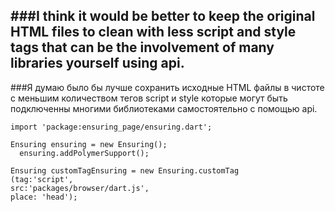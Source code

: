 ###I think it would be better to keep the original HTML files to clean with less script and style tags that can be the involvement of many libraries yourself using api.
---
###Я думаю было бы лучше сохранить исходные HTML файлы в чистоте с меньшим количеством тегов script и style которые могут быть подключенны многими библиотеками самостоятельно с помощью api.

```
import 'package:ensuring_page/ensuring.dart';
```


```
Ensuring ensuring = new Ensuring();
  ensuring.addPolymerSupport();
```

```
Ensuring customTagEnsuring = new Ensuring.customTag
(tag:'script',
src:'packages/browser/dart.js',
place: 'head');
```